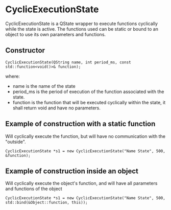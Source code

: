 # CyclicExecutionState

CyclicExecutionState is a QState wrapper to execute functions cyclically while the state is active. The functions used can be static or bound to an object to use its own parameters and functions.

## Constructor
````CyclicExecutionState(QString name, int period_ms, const std::function<void()>& function);````

where:
- name is the name of the state
- period_ms is the period of execution of the function associated with the state.
- function is the function that will be executed cyclically within the state, it shall return void and have no parameters.

## Example of construction with a static function
Will cyclically execute the function, but will have no communication with the "outside".

```CyclicExecutionState *s1 = new CyclicExecutionState("Name State", 500, &function);```

## Example of construction inside an object
Will cyclically execute the object's function, and will have all parameters and functions of the object

```CyclicExecutionState *s1 = new CyclicExecutionState("Name State", 500, std::bind(&Object::function, this));```
    

    
